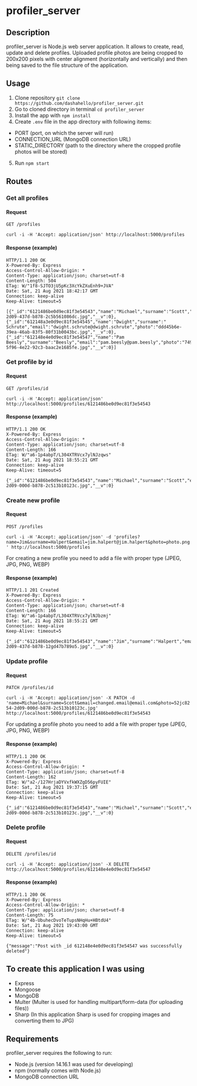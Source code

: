 # profiler_server

## Description

profiler_server is Node.js web server application. It allows to create, read, update and delete profiles. Uploaded profile photos are being cropped to 200x200 pixels with center alignment (horizontally and vertically) and then being saved to the file structure of the application.

## Usage

1. Clone repository `git clone https://github.com/dashahello/profiler_server.git`
2. Go to cloned directory in terminal `cd profiler_server`
3. Install the app with `npm install`
4. Create `.env` file in the app directory with following items:

- PORT (port, on which the server will run)
- CONNECTION_URL (MongoDB connection URL)
- STATIC_DIRECTORY (path to the directory where the cropped profile photos will be stored)

5. Run `npm start`

## Routes

### Get all profiles

#### Request

`GET /profiles`

`curl -i -H 'Accept: application/json' http://localhost:5000/profiles`

#### Response (example)

```
HTTP/1.1 200 OK
X-Powered-By: Express
Access-Control-Allow-Origin: *
Content-Type: application/json; charset=utf-8
Content-Length: 504
ETag: W/"1f8-SJTO3jU5pKc3XcYkZXuEnh9+JVA"
Date: Sat, 21 Aug 2021 18:42:17 GMT
Connection: keep-alive
Keep-Alive: timeout=5

[{"_id":"6121486be0d9ec81f3e54543","name":"Michael","surname":"Scott","email":"michael.scott@michael.scott","photo":"01bc8254-2d09-437d-b878-2c5b561086dc.jpg","__v":0},{"_id":"612148a3e0d9ec81f3e54545","name":"Dwight","surname":" Schrute","email":"dwight.schrute@dwight.schrute","photo":"ddd45b6e-39ea-46ab-83f5-80f31b0043bc.jpg","__v":0},{"_id":"612148e4e0d9ec81f3e54547","name":"Pam Beesly","surname":"Beesly","email":"pam.beesly@pam.beesly","photo":"749c79e2-5f96-4e22-92c3-baac2e1685fe.jpg","__v":0}]
```

### Get profile by id

#### Request

`GET /profiles/id`

`curl -i -H 'Accept: application/json' http://localhost:5000/profiles/6121486be0d9ec81f3e54543`

#### Response (example)

```
HTTP/1.1 200 OK
X-Powered-By: Express
Access-Control-Allow-Origin: *
Content-Type: application/json; charset=utf-8
Content-Length: 166
ETag: W/"a6-1p4abpT/L304XTRVcx7ylNJzqws"
Date: Sat, 21 Aug 2021 18:55:21 GMT
Connection: keep-alive
Keep-Alive: timeout=5

{"_id":"6121486be0d9ec81f3e54543","name":"Michael","surname":"Scott","email":"michael.scott@michael.scott","photo":"52jc8254-2d09-000d-b878-2c513b10123c.jpg","__v":0}
```

### Create new profile

#### Request

`POST /profiles`

`curl -i -H 'Accept: application/json' -d 'profiles?name=Jim&surname=Halpert&email=jim.halpert@jim.halpert&photo=photo.png' http://localhost:5000/profiles`

For creating a new profile you need to add a file with proper type (JPEG, JPG, PNG, WEBP)

#### Response (example)

```
HTTP/1.1 201 Created
X-Powered-By: Express
Access-Control-Allow-Origin: *
Content-Type: application/json; charset=utf-8
Content-Length: 166
ETag: W/"a6-1p4abpT/L304XTRVcx7ylNJbzmj"
Date: Sat, 21 Aug 2021 18:55:21 GMT
Connection: keep-alive
Keep-Alive: timeout=5

{"_id":"6121486be0d9ec81f3e54543","name":"Jim","surname":"Halpert","email":"jim.halpert@jim.halpert","photo":"82bc8476-2d09-437d-b878-12gd47b789o5.jpg","__v":0}
```

### Update profile

#### Request

`PATCH /profiles/id`

`curl -i -H 'Accept: application/json' -X PATCH -d 'name=Michael&surname=Scott&email=changed.email@email.com&photo=52jc8254-2d09-000d-b878-2c513b10123c.jpg' http://localhost:5000/profiles/6121486be0d9ec81f3e54543`

For updating a profile photo you need to add a file with proper type (JPEG, JPG, PNG, WEBP)

#### Response (example)

```
HTTP/1.1 200 OK
X-Powered-By: Express
Access-Control-Allow-Origin: *
Content-Type: application/json; charset=utf-8
Content-Length: 162
ETag: W/"a2-/127HrjaDYVxfkWXZgD56pyFUIE"
Date: Sat, 21 Aug 2021 19:37:15 GMT
Connection: keep-alive
Keep-Alive: timeout=5

{"_id":"6121486be0d9ec81f3e54543","name":"Michael","surname":"Scott","email":"changed.email@email.com","photo":"52jc8254-2d09-000d-b878-2c513b10123c.jpg","__v":0}
```

### Delete profile

#### Request

`DELETE /profiles/id`

`curl -i -H 'Accept: application/json' -X DELETE http://localhost:5000/profiles/612148e4e0d9ec81f3e54547`

#### Response (example)

```
HTTP/1.1 200 OK
X-Powered-By: Express
Access-Control-Allow-Origin: *
Content-Type: application/json; charset=utf-8
Content-Length: 75
ETag: W/"4b-UbuhecDvoTeTupsNHqHu+HBtdU4"
Date: Sat, 21 Aug 2021 19:43:00 GMT
Connection: keep-alive
Keep-Alive: timeout=5

{"message":"Post with _id 612148e4e0d9ec81f3e54547 was successfully deleted"}
```

## To create this application I was using

- Express
- Mongoose
- MongoDB
- Multer (Multer is used for handling multipart/form-data (for uploading files))
- Sharp (In this application Sharp is used for cropping images and converting them to JPG)

## Requirements

profiler_server requires the following to run:

- Node.js (version 14.16.1 was used for developing)
- npm (normally comes with Node.js)
- MongoDB connection URL
